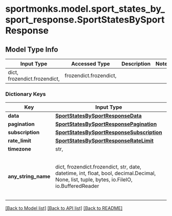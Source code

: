 # sportmonks.model.sport_states_by_sport_response.SportStatesBySportResponse

## Model Type Info
Input Type | Accessed Type | Description | Notes
------------ | ------------- | ------------- | -------------
dict, frozendict.frozendict,  | frozendict.frozendict,  |  | 

### Dictionary Keys
Key | Input Type | Accessed Type | Description | Notes
------------ | ------------- | ------------- | ------------- | -------------
**data** | [**SportStatesBySportResponseData**](SportStatesBySportResponseData.md) | [**SportStatesBySportResponseData**](SportStatesBySportResponseData.md) |  | [optional] 
**pagination** | [**SportStatesBySportResponsePagination**](SportStatesBySportResponsePagination.md) | [**SportStatesBySportResponsePagination**](SportStatesBySportResponsePagination.md) |  | [optional] 
**subscription** | [**SportStatesBySportResponseSubscription**](SportStatesBySportResponseSubscription.md) | [**SportStatesBySportResponseSubscription**](SportStatesBySportResponseSubscription.md) |  | [optional] 
**rate_limit** | [**SportStatesBySportResponseRateLimit**](SportStatesBySportResponseRateLimit.md) | [**SportStatesBySportResponseRateLimit**](SportStatesBySportResponseRateLimit.md) |  | [optional] 
**timezone** | str,  | str,  |  | [optional] 
**any_string_name** | dict, frozendict.frozendict, str, date, datetime, int, float, bool, decimal.Decimal, None, list, tuple, bytes, io.FileIO, io.BufferedReader | frozendict.frozendict, str, BoolClass, decimal.Decimal, NoneClass, tuple, bytes, FileIO | any string name can be used but the value must be the correct type | [optional]

[[Back to Model list]](../../README.md#documentation-for-models) [[Back to API list]](../../README.md#documentation-for-api-endpoints) [[Back to README]](../../README.md)


